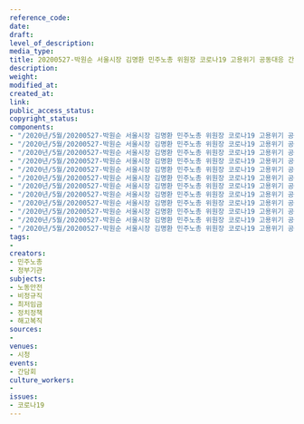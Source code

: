 ```yaml
---
reference_code: 
date: 
draft: 
level_of_description: 
media_type: 
title: 20200527-박원순 서울시장 김명환 민주노총 위원장 코로나19 고용위기 공동대응 간담회
description: 
weight: 
modified_at: 
created_at: 
link: 
public_access_status: 
copyright_status: 
components:
- "/2020년/5월/20200527-박원순 서울시장 김명환 민주노총 위원장 코로나19 고용위기 공동대응 간담회/2_CTU8691.jpg"
- "/2020년/5월/20200527-박원순 서울시장 김명환 민주노총 위원장 코로나19 고용위기 공동대응 간담회/2_CTU8612.jpg"
- "/2020년/5월/20200527-박원순 서울시장 김명환 민주노총 위원장 코로나19 고용위기 공동대응 간담회/2_CTU8409.jpg"
- "/2020년/5월/20200527-박원순 서울시장 김명환 민주노총 위원장 코로나19 고용위기 공동대응 간담회/_CTU8789.jpg"
- "/2020년/5월/20200527-박원순 서울시장 김명환 민주노총 위원장 코로나19 고용위기 공동대응 간담회/2_CTU8435.jpg"
- "/2020년/5월/20200527-박원순 서울시장 김명환 민주노총 위원장 코로나19 고용위기 공동대응 간담회/2_CTU8662.jpg"
- "/2020년/5월/20200527-박원순 서울시장 김명환 민주노총 위원장 코로나19 고용위기 공동대응 간담회/2_CTU8390.jpg"
- "/2020년/5월/20200527-박원순 서울시장 김명환 민주노총 위원장 코로나19 고용위기 공동대응 간담회/2_CTU8531.jpg"
- "/2020년/5월/20200527-박원순 서울시장 김명환 민주노총 위원장 코로나19 고용위기 공동대응 간담회/_CTU8871.jpg"
- "/2020년/5월/20200527-박원순 서울시장 김명환 민주노총 위원장 코로나19 고용위기 공동대응 간담회/2_CTU8672.jpg"
- "/2020년/5월/20200527-박원순 서울시장 김명환 민주노총 위원장 코로나19 고용위기 공동대응 간담회/2_CTU8488.jpg"
- "/2020년/5월/20200527-박원순 서울시장 김명환 민주노총 위원장 코로나19 고용위기 공동대응 간담회/2_CTU8588.jpg"
tags:
- 
creators:
- 민주노총
- 정부기관
subjects:
- 노동안전
- 비정규직
- 최저임금
- 정치정책
- 해고복직
sources:
- 
venues:
- 시청
events:
- 간담회
culture_workers:
- 
issues:
- 코로나19
---
```

